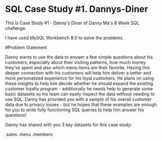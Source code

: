 # SQL Case Study #1. Dannys-Diner
This is Case Study #1 - Danny's Diner of Danny Ma's 8 Week SQL challenge.

I have used MySQL Workbench 8.0 to solve the problems.

#Problem Statement

Danny wants to use the data to answer a few simple questions about his customers, especially
about their visiting patterns, how much money they’ve spent and also which menu items are
their favorite. Having this deeper connection with his customers will help him deliver a better
and more personalized experience for his loyal customers. He plans on using these insights to
help him decide whether he should expand the existing customer loyalty program - additionally
he needs help to generate some basic datasets so his team can easily inspect the data without
needing to use SQL. Danny has provided you with a sample of his overall customer data due to
privacy issues - but he hopes that these examples are enough for you to write fully functioning
SQL queries to help him answer his questions!

Danny has shared with you 3 key datasets for this case study:

.sales
.menu
.members
